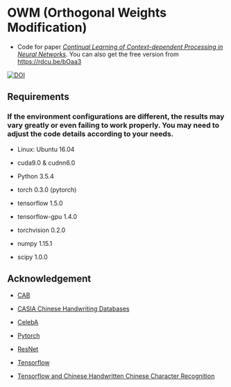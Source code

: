 # OWM (Orthogonal Weights Modification)
- Code for paper *[Continual Learning of Context-dependent Processing in Neural Networks](https://www.nature.com/articles/s42256-019-0080-x)*. You can also get the free version from https://rdcu.be/bOaa3

[![DOI](https://zenodo.org/badge/DOI/10.5281/zenodo.3458626.svg)](https://doi.org/10.5281/zenodo.3458626)

## Requirements

### If the environment configurations are different, the results may vary greatly  or even failing to work properly. You may need to adjust the code details according to your needs. 

- Linux: Ubuntu 16.04

- cuda9.0 & cudnn6.0

- Python 3.5.4

- torch 0.3.0 (pytorch)

- tensorflow 1.5.0

- tensorflow-gpu 1.4.0

- torchvision 0.2.0

- numpy 1.15.1

- scipy 1.0.0

## Acknowledgement

- [CAB](https://github.com/he-xu/CAB)

- [CASIA Chinese Handwriting Databases](http://www.nlpr.ia.ac.cn/databases/handwriting/Home.html)

- [CelebA](http://mmlab.ie.cuhk.edu.hk/projects/CelebA.html)

- [Pytorch](https://github.com/pytorch/examples)

- [ResNet](https://github.com/jiweibo/ImageNet)

- [Tensorflow](https://github.com/tensorflow/models)

- [Tensorflow and Chinese Handwritten Chinese Character Recognition](https://www.jianshu.com/p/27efcf38c0c9)



